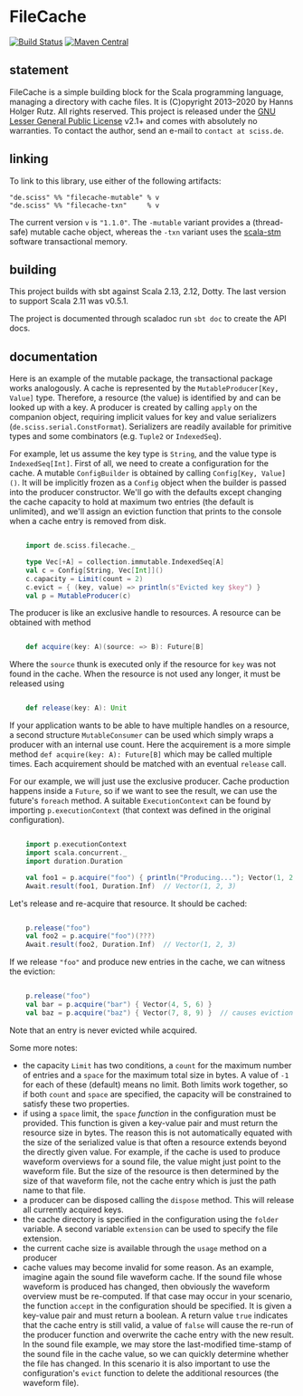 # FileCache

[![Build Status](https://travis-ci.org/Sciss/FileCache.svg?branch=main)](https://travis-ci.org/Sciss/FileCache)
[![Maven Central](https://maven-badges.herokuapp.com/maven-central/de.sciss/filecache-common_2.13/badge.svg)](https://maven-badges.herokuapp.com/maven-central/de.sciss/filecache-common_2.13)

## statement

FileCache is a simple building block for the Scala programming language, managing a directory with cache files.
It is (C)opyright 2013&ndash;2020 by Hanns Holger Rutz. All rights reserved. This project is released under 
the [GNU Lesser General Public License](https://raw.github.com/Sciss/FileCache/main/LICENSE) v2.1+ and comes with 
absolutely no warranties. To contact the author, send an e-mail to `contact at sciss.de`.

## linking

To link to this library, use either of the following artifacts:

    "de.sciss" %% "filecache-mutable" % v
    "de.sciss" %% "filecache-txn"     % v

The current version `v` is `"1.1.0"`. The `-mutable` variant provides a (thread-safe) mutable cache object, 
whereas the `-txn` variant uses the [scala-stm](https://github.com/nbronson/scala-stm) software transactional memory.

## building

This project builds with sbt against Scala 2.13, 2.12, Dotty. 
The last version to support Scala 2.11 was v0.5.1.

The project is documented through scaladoc run `sbt doc` to create the API docs.

## documentation

Here is an example of the mutable package, the transactional package works analogously. A cache is represented by 
the `MutableProducer[Key, Value]` type. Therefore, a resource (the value) is identified by and can be looked up with 
a key. A producer is created by calling `apply` on the companion object, requiring implicit values for key and value 
serializers (`de.sciss.serial.ConstFormat`). Serializers are readily available for primitive types and some 
combinators (e.g. `Tuple2` or `IndexedSeq`).

For example, let us assume the key type is `String`, and the value type is `IndexedSeq[Int]`. First of all, we need 
to create a configuration for the cache. A mutable `ConfigBuilder` is obtained by calling `Config[Key, Value]()`. It 
will be implicitly frozen as a `Config` object when the builder is passed into the producer constructor. We'll go 
with the defaults except changing the cache capacity to hold at maximum two entries (the default is unlimited), and 
we'll assign an eviction function that prints to the console when a cache entry is removed from disk.

```scala

    import de.sciss.filecache._

    type Vec[+A] = collection.immutable.IndexedSeq[A]
    val c = Config[String, Vec[Int]]()
    c.capacity = Limit(count = 2)
    c.evict = { (key, value) => println(s"Evicted key $key") }
    val p = MutableProducer(c)
```

The producer is like an exclusive handle to resources. A resource can be obtained with method

```scala

    def acquire(key: A)(source: => B): Future[B]
````

Where the `source` thunk is executed only if the resource for `key` was not found in the cache. When the resource 
is not used any longer, it must be released using

```scala

    def release(key: A): Unit
```

If your application wants to be able to have multiple handles on a resource, a second structure `MutableConsumer` 
can be used which simply wraps a producer with an internal use count. Here the acquirement is a more simple method 
`def acquire(key: A): Future[B]` which may be called multiple times. Each acquirement should be matched with an 
eventual `release` call.

For our example, we will just use the exclusive producer. Cache production happens inside a `Future`, so if we want 
to see the result, we can use the future's `foreach` method. A suitable `ExecutionContext` can be found by importing 
`p.executionContext` (that context was defined in the original configuration).

```scala

    import p.executionContext
    import scala.concurrent._
    import duration.Duration

    val foo1 = p.acquire("foo") { println("Producing..."); Vector(1, 2, 3) }
    Await.result(foo1, Duration.Inf)  // Vector(1, 2, 3)
```

Let's release and re-acquire that resource. It should be cached:

```scala

    p.release("foo")
    val foo2 = p.acquire("foo")(???)
    Await.result(foo2, Duration.Inf)  // Vector(1, 2, 3)
```

If we release `"foo"` and produce new entries in the cache, we can witness the eviction:

```scala

    p.release("foo")
    val bar = p.acquire("bar") { Vector(4, 5, 6) }
    val baz = p.acquire("baz") { Vector(7, 8, 9) }  // causes eviction of "foo"
```

Note that an entry is never evicted while acquired.

Some more notes:

- the capacity `Limit` has two conditions, a `count` for the maximum number of entries and a `space` for the maximum 
total size in bytes. A value of `-1` for each of these (default) means no limit. Both limits work together, so if 
both `count` and `space` are specified, the capacity will be constrained to satisfy these two properties.
- if using a `space` limit, the `space` _function_ in the configuration must be provided. This function is given a 
  key-value pair and must return the resource size in bytes. The reason this is not automatically equated with the 
  size of the serialized value is that often a resource extends beyond the directly given value. For example, if the 
  cache is used to produce waveform overviews for a sound file, the value might just point to the waveform file. But 
  the size of the resource is then determined by the size of that waveform file, not the cache entry which is just 
  the path name to that file.
- a producer can be disposed calling the `dispose` method. This will release all currently acquired keys.
- the cache directory is specified in the configuration using the `folder` variable. A second variable `extension` 
  can be used to specify the file extension.
- the current cache size is available through the `usage` method on a producer
- cache values may become invalid for some reason. As an example, imagine again the sound file waveform cache. If 
  the sound file whose waveform is produced has changed, then obviously the waveform overview must be re-computed. 
  If that case may occur in your scenario, the function `accept` in the configuration should be specified. It is 
  given a key-value pair and must return a boolean. A return value `true` indicates that the cache entry is still 
  valid, a value of `false` will cause the re-run of the producer function and overwrite the cache entry with the 
  new result. In the sound file example, we may store the last-modified time-stamp of the sound file in the cache 
  value, so we can quickly determine whether the file has changed. In this scenario it is also important to use the 
  configuration's `evict` function to delete the additional resources (the waveform file).
